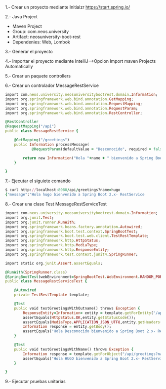 1.- Crear un proyecto mediante Initialzr
https://start.spring.io/

2.- Java Project
* Maven Project
* Group: com.neos.university
* Artifact: neosuniversity-boot-rest
* Dependenies: Web, Lombok

3.- Generar el proyecto

4.- Importar el proyecto mediante IntelliJ-->Opcion Import maven Projects Automatically


5.- Crear un paquete  controllers

6.- Crear un controlador MessageRestService
```ruby
import com.neos.university.neosuniversitybootrest.domain.Information;
import org.springframework.web.bind.annotation.GetMapping;
import org.springframework.web.bind.annotation.RequestMapping;
import org.springframework.web.bind.annotation.RequestParam;
import org.springframework.web.bind.annotation.RestController;

@RestController
@RequestMapping("/api")
public class MessageRestService {

    @GetMapping("/greetings")
    public Information processMessage(
            @RequestParam(defaultValue = "Desconocido", required = false)String name){

        return new Information("Hola "+name + " bienvenido a Spring Boot 2.x- RestService");
    }

}
```
7.- Ejecutar el siguiete comando
```ruby
$ curl http://localhost:8080/api/greetings?name=hugo
{"message":"Hola hugo bienvenido a Spring Boot 2.x- RestService
```
8.- Crear una clase Test MessageRestServiceTest
```ruby
import com.neos.university.neosuniversitybootrest.domain.Information;
import org.junit.Test;
import org.junit.runner.RunWith;
import org.springframework.beans.factory.annotation.Autowired;
import org.springframework.boot.test.context.SpringBootTest;
import org.springframework.boot.test.web.client.TestRestTemplate;
import org.springframework.http.HttpStatus;
import org.springframework.http.MediaType;
import org.springframework.http.ResponseEntity;
import org.springframework.test.context.junit4.SpringRunner;

import static org.junit.Assert.assertEquals;

@RunWith(SpringRunner.class)
@SpringBootTest(webEnvironment=SpringBootTest.WebEnvironment.RANDOM_PORT)
public class MessageRestServiceTest {

    @Autowired
    private TestRestTemplate template;

    @Test
    public void testGreetingsWithOutname() throws Exception {
        ResponseEntity<Information> entity = template.getForEntity("/api/greetings",Information.class);
        assertEquals(HttpStatus.OK,entity.getStatusCode());
        assertEquals(MediaType.APPLICATION_JSON_UTF8,entity.getHeaders().getContentType());
        Information response = entity.getBody();
        assertEquals("Hola Desconocido bienvenido a Spring Boot 2.x- RestService",response.getMessage());
    }

    @Test
    public void testGreetingsWithName() throws Exception {
        Information response = template.getForObject("/api/greetings?name=HUGO", Information.class);
        assertEquals("Hola HUGO bienvenido a Spring Boot 2.x- RestService",response.getMessage());
    }

}
```
9.- Ejecutar pruebas unitarias
